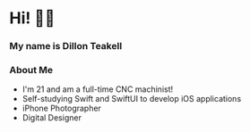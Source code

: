 # Hi! 👋🏻
### My name is Dillon Teakell
### About Me
- I'm 21 and am a full-time CNC machinist!
- Self-studying Swift and SwiftUI to develop iOS applications
- iPhone Photographer
- Digital Designer
